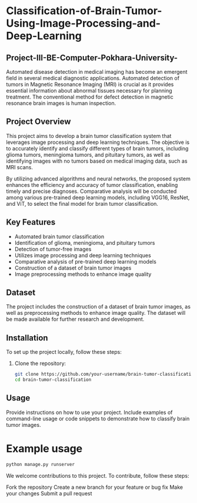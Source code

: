 # Classification-of-Brain-Tumor-Using-Image-Processing-and-Deep-Learning

## Project-III-BE-Computer-Pokhara-University-

Automated disease detection in medical imaging has become an emergent field in several medical diagnostic applications. Automated detection of tumors in Magnetic Resonance Imaging (MRI) is crucial as it provides essential information about abnormal tissues necessary for planning treatment. The conventional method for defect detection in magnetic resonance brain images is human inspection.

## Project Overview

This project aims to develop a brain tumor classification system that leverages image processing and deep learning techniques. The objective is to accurately identify and classify different types of brain tumors, including glioma tumors, meningioma tumors, and pituitary tumors, as well as identifying images with no tumors based on medical imaging data, such as MRI scans.

By utilizing advanced algorithms and neural networks, the proposed system enhances the efficiency and accuracy of tumor classification, enabling timely and precise diagnoses. Comparative analysis will be conducted among various pre-trained deep learning models, including VGG16, ResNet, and ViT, to select the final model for brain tumor classification.

## Key Features

- Automated brain tumor classification
- Identification of glioma, meningioma, and pituitary tumors
- Detection of tumor-free images
- Utilizes image processing and deep learning techniques
- Comparative analysis of pre-trained deep learning models
- Construction of a dataset of brain tumor images
- Image preprocessing methods to enhance image quality

## Dataset

The project includes the construction of a dataset of brain tumor images, as well as preprocessing methods to enhance image quality. The dataset will be made available for further research and development.

## Installation

To set up the project locally, follow these steps:

1. Clone the repository:
   ```bash
   git clone https://github.com/your-username/brain-tumor-classification.git
   cd brain-tumor-classification

## Usage
Provide instructions on how to use your project. Include examples of command-line usage or code snippets to demonstrate how to classify brain tumor images.

# Example usage
```bash 
python manage.py runserver
```
We welcome contributions to this project. To contribute, follow these steps:

Fork the repository
Create a new branch for your feature or bug fix
Make your changes
Submit a pull request

